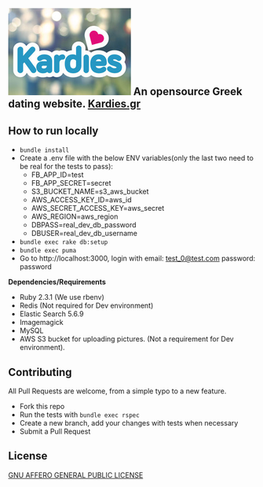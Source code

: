 ## ![Kardies logo](/logo_cover.jpg) An opensource Greek dating website. [Kardies.gr](https://kardies.gr)

## How to run locally

* ```bundle install```
* Create a .env file with the below ENV variables(only the last two need to be real for the tests to pass):
  * FB_APP_ID=test
  * FB_APP_SECRET=secret
  * S3_BUCKET_NAME=s3_aws_bucket
  * AWS_ACCESS_KEY_ID=aws_id
  * AWS_SECRET_ACCESS_KEY=aws_secret
  * AWS_REGION=aws_region
  * DBPASS=real_dev_db_password
  * DBUSER=real_dev_db_username
* ```bundle exec rake db:setup```
* ```bundle exec puma```
* Go to http://localhost:3000, login with email: test_0@test.com password: password

**Dependencies/Requirements**

* Ruby 2.3.1 (We use rbenv)
* Redis (Not required for Dev environment)
* Elastic Search 5.6.9
* Imagemagick
* MySQL
* AWS S3 bucket for uploading pictures. (Not a requirement for Dev environment).

## Contributing

All Pull Requests are welcome, from a simple typo to a new feature.

* Fork this repo
* Run the tests with ```bundle exec rspec```
* Create a new branch, add your changes with tests when necessary
* Submit a Pull Request

## License
[GNU AFFERO GENERAL PUBLIC LICENSE](/LICENSE)
